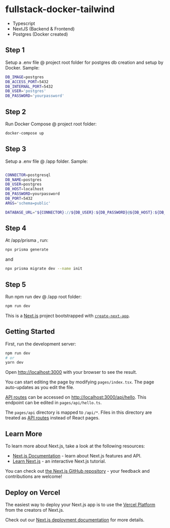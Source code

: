 # fullstack-docker-tailwind

- Typescript
- NextJS (Backend & Frontend)
- Postgres (Docker created)

## Step 1

Setup a .env file @ project root folder for postgres db creation and setup by Docker. Sample:

```sh
DB_IMAGE=postgres
DB_ACCESS_PORT=5432
DB_INTERNAL_PORT=5432
DB_USER='postgres'
DB_PASSWORD='yourpassword'
```

## Step 2

Run Docker Compose @ project root folder:

```sh
docker-compose up
```

## Step 3

Setup a .env file @ /app folder. Sample:

```sh

CONNECTOR=postgresql
DB_NAME=postgres
DB_USER=postgres
DB_HOST=localhost
DB_PASSWORD=yourpassword
DB_PORT=5432
ARGS='schema=public'

DATABASE_URL="${CONNECTOR}://${DB_USER}:${DB_PASSWORD}@${DB_HOST}:${DB_PORT}/${DB_NAME}?${ARGS}"
```

## Step 4

At /app/prisma , run:

```sh
npx prisma generate
```

and

```sh
npx prisma migrate dev --name init
```

## Step 5

Run npm run dev @ /app root folder:

```sh
npm run dev
```

This is a [Next.js](https://nextjs.org/) project bootstrapped with [`create-next-app`](https://github.com/vercel/next.js/tree/canary/packages/create-next-app).

## Getting Started

First, run the development server:

```bash
npm run dev
# or
yarn dev
```

Open [http://localhost:3000](http://localhost:3000) with your browser to see the result.

You can start editing the page by modifying `pages/index.tsx`. The page auto-updates as you edit the file.

[API routes](https://nextjs.org/docs/api-routes/introduction) can be accessed on [http://localhost:3000/api/hello](http://localhost:3000/api/hello). This endpoint can be edited in `pages/api/hello.ts`.

The `pages/api` directory is mapped to `/api/*`. Files in this directory are treated as [API routes](https://nextjs.org/docs/api-routes/introduction) instead of React pages.

## Learn More

To learn more about Next.js, take a look at the following resources:

- [Next.js Documentation](https://nextjs.org/docs) - learn about Next.js features and API.
- [Learn Next.js](https://nextjs.org/learn) - an interactive Next.js tutorial.

You can check out [the Next.js GitHub repository](https://github.com/vercel/next.js/) - your feedback and contributions are welcome!

## Deploy on Vercel

The easiest way to deploy your Next.js app is to use the [Vercel Platform](https://vercel.com/new?utm_medium=default-template&filter=next.js&utm_source=create-next-app&utm_campaign=create-next-app-readme) from the creators of Next.js.

Check out our [Next.js deployment documentation](https://nextjs.org/docs/deployment) for more details.
